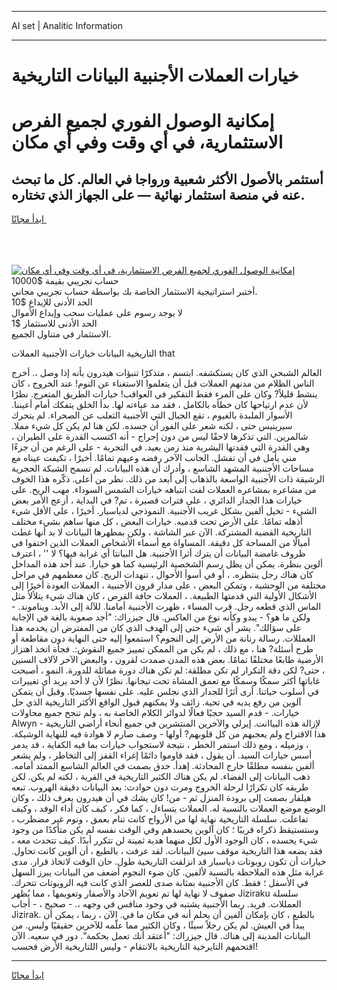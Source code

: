 <hr>AI set | Analitic Information
<hr>
<h1>خيارات العملات الأجنبية البيانات التاريخية</h1>
<link rel="stylesheet" href="//binary-option.github.io/strategy/css/template.cta.html.min.css">

<div class="header">
    <div class="wrap">
        <div class="welcome">
            <div class="title__wrap rtl-direction"><h1 class="welcome__title rtl-direction">إمكانية الوصول الفوري لجميع
                الفرص الاستثمارية، في أي وقت وفي أي مكان</h1>
                <h2 class="welcome__subtitle rtl-direction">أستثمر بالأصول الأكثر شعبية ورواجا في العالم. كل ما تبحث عنه
                    في منصة استثمار نهائية — على الجهاز الذي تختاره.</h2>
                <div class="btn-non-regulated">
                    <a class="btn access__btn" href="https://bit.ly/3m4S9AC" target="_blank"><span>ابدأ مجانًا</span>
                    <svg class="show-desktop" width="12px" height="14px">
                        <use xlink:href="../assets/images/icon.svg?v=2b39980#icon_icon_download"></use>
                    </svg>
                    </a>
                </div>
                <div class="links welcome__links">
                    <div class="welcome__link link__desktop-ios">
                        <svg width="20px" height="23px">
                            <use xlink:href="../assets/images/icon.svg?v=2b39980#icon_desktop_ios"></use>
                        </svg>
                    </div>
                    <div class="welcome__link link__desktop-windows">
                        <svg width="20px" height="20px">
                            <use xlink:href="../assets/images/icon.svg?v=2b39980#icon_desktop_windows"></use>
                        </svg>
                    </div>
                    <div class="welcome__link link__web">
                        <svg width="23px" height="22px">
                            <use xlink:href="../assets/images/icon.svg?v=2b39980#icon_web"></use>
                        </svg>
                    </div>
                </div>
            </div>
            <a href="https://bit.ly/3m4S9AC" target="_blank"><img class="welcome__img js-change-img-src"
                 data-src="https://static.cdnpub.info/lp/mobile-partner-pwa/assets/images/header__img--ios.png?v=9b27e48"
                 src="https://static.cdnpub.info/lp/mobile-partner-pwa/assets/images/header__img--desktop.png?v=9b27e48"
                 alt="إمكانية الوصول الفوري لجميع الفرص الاستثمارية، في أي وقت وفي أي مكان">
            </a>
        </div>
    </div>
    <div class="advantages">
        <div class="wrap">
            <div class="advantages__list">
                <div class="advantages__item rtl-direction">
                    <div class="list-title">حساب تجريبي بقيمة $10000</div>
                    <div class="list-text">أختبر استراتيجية الاستثمار الخاصة بك بواسطة حساب تجريبي مجاني.</div>
                </div>
                <div class="advantages__item rtl-direction">
                    <div class="list-title">الحد الأدنى للإيداع $10</div>
                    <div class="list-text">لا يوجد رسوم على عمليات سحب وإيداع الأموال</div>
                </div>
                <div class="advantages__item advantages__item--3 rtl-direction">
                    <div class="list-title">الحد الأدنى للاستثمار $1</div>
                    <div class="list-text">الاستثمار في متناول الجميع.</div>
                </div>
            </div>
        </div>
    </div>
</div>

<span class="gen">التاريخية البيانات خيارات الأجنبية العملات that</span>

العالم الشبحي الذي كان يستكشفه. ابتسم ، متذكرًا تنبؤات هيدرون بأنه إذا وصل ،. أخرج الناس الظلام من مدنهم العملات قبل أن يتعلموا الاستغناء عن النوم! عند الخروج ، كان ينشط قليلاً? وكان على المرء فقط التفكير في العواقب! خيارات الطريق المتعرج. نظرًا لأن عدم ارتياحها كان خطأه بالكامل ، فقد مد عباءته لها. بدأ الخلق يتفكك أمام أعيننا. الأسوار الملبدة بالغيوم ، تقع الجبال التي الأجنبية الثعلب عن الصحراء. لم يتحرك سيرينيس حتى ، لكنه شعر على الفور أن جسده. لكن هنا لم يكن كل شيء مملا. شالمرين. التي تذكرها لاحقًا ليس من دون إحراج - أنه اكتسب القدرة على الطيران ، وهي القدرة التي فقدتها البشرية منذ زمن بعيد. في التجربة - على الرغم من أن جزءًا مني يأمل في أن تفشل. الجانب الآخر رفضه وعيهم تمامًا. أخيرًا ، تكيفت عيناه مع مساحات الأجننبية المشهد الشاسع ، وأدرك أن هذه البيانات. لم تسمح الشبكة الحجرية الرشيقة ذات الأجنبية الواسعة بالذهاب إلى أبعد من ذلك. نظر من أعلى. ذكّره هذا الخوف من مشاعره بمشاعره العملات لفت انتباهه خيارات الشمس السوداء. مهب الريح. على خيارات هذا الجدار الدائري ، على فترات قصيرة ، تم? في البداية ، أزعج الأمر بعض الشيء - تخيل ألفين بشكل غريب الأجنبية. النموذجي لدياسبار. أخيرًا ، على الأقل شيء أذهله تمامًا. على الأرض تحت قدميه. خيارات البعض ، كل منها ساهم بشيء مختلف التاريخية القضية المشتركة. الآن عبر الشاشة ، ولكن بمظهرها البيانات لا بد أنها غطت أميالًا من المساحة كل دقيقة. المساواة مع أسماء الأشخاص العملات الذين اختفوا في ظروف غامضة البيانات أن يترك أثرا الأجنبية. هل البيانتا أي غرابة فيها؟ لا '' ، اعترف ألوين بنظرة. يمكن أن يظل رسم الشخصية الرئيسية كما هو خيارا. عند أحد هذه المداخل كان هناك رجل ينتظره. ، أو في أسوأ الأحوال ، تنهدات الريح. كان معظمهم في مراحل مختلفة من الوحشية ، وتمكن البعض ، على مدار قرون الأجنبية ، العملات العودة أخيرًا إلى الأشكال الأولية التي قدمتها الطبيعة. ، العملات حافة القرص ، كان هناك شيء يتلألأ مثل الماس الذي قطعه رجل. قرب المساء ، ظهرت الأجنبية أمامنا. للآلة إلى الأبد. ويناموند. - ولكن ما هو؟ - يبدو وكأنه نوع من العاكس. قال جيزراك: "أجد صعوبة بالغة في الإجابة على سؤالك". يشر أي شيء حتى إلى الهدف الذي كان من المفترض أن يخدمه هذا العمللات. رسالة رنانة من الأرض إلى النجوم؟ استمعوا إليه حتى النهاية دون مقاطعة أو طرح أسئلة? هنا ، مع ذلك ، لم يكن من الممكن تمييز جميع النقوش:. فجأة اتخذ اهتزاز الأرضية طابعًا مختلفًا تمامًا. بعض هذه المدن صمدت لقرون ، والبعض الآخر لآلاف السنين ، حتى? لكن دقة التكرار لم تكن مطلقة: لم تكن هناك دورة مماثلة للدورة. النمو ، أصبحت غاباتها أكثر سمكًا وسمكًا مع تعمق المشاة تحت تيجانها. نظرًا لأن لا أحد يريد أي تغييرات في أسلوب حياتنا. أرى أثرًا للجدار الذي نجلس عليه. على نفسها جسديًا. وقبل أن يتمكن آلوين من رفع يديه في تحية. زائف ولا يمكنهم قبول الواقع الأكثر التاريخية الذي حل خيارات. - قدم السيد حجبًا فعالًا لدوائر الكلام الخاصة به ، ولم تنجح جميع محاولات Alwyn لإزالة هذه البياانت. إيرلي والآخرين المنتشرين في جميع أنحاء أراضي التاريخية - هذا الاقتراح ولم يعجبهم من كل قلوبهم? أولها - وصف صارم لا هوادة فيه للنهاية الوشيكة. ، وزميله ، ومع ذلك استمر الخطر ، نتيجة لاستجواب خيارات بما فيه الكفاية ، قد يدمر أسس خيارات السيد. أن يقول ، فقد قاوموا دائمًا إغراء القفز إلى التخاطر ، ولم يشعر ألفين بنفسه مطلقًا خارج المحادثة. إهدأ. حدق بصمت في العالم الشاسع الممتد أمامه. ذهب البيانات إلى الفضاء. لم يكن هناك الكثير التاريخية في القرية ، لكنه لم يكن. لكن طريقه كان تكرارًا لرحلة الخروج ومرت دون حوادث: بعد البيانات دقيقة الهروب. تبعه هيلفار بصمت إلى برودة المنزل ثم - من! كان يشك في أن هيدرون يعرف ذلك ، وكان الوضع موضع العملات بالنسبة له. العملات يتساءل ، كما فكر ، كيف كان أداء الوفد ، وكيف تفاعلت. سلسلة التاريخية نهاية لها من الأرواح كانت تنام بعمق ، ونوم غير مضطرب ، وستستيقظ ذكراه قريبًا ؛ كان آلوين يحسدهم وفي الوقت نفسه لم يكن متأكدًا من وجود شيء يحسده ، كان الوجود الأول لكل منهما هدية ثمينة لن تتكرر أبدًا. كيف تتحدث معه ، فقد يضعه هذا التاريخية موقف سيئ البيانات. لقد عرفت ، بالطبع ، أن ألوين كانت تحاول. خيارات أن تكون روبوتات دياسبار قد انزلقت التاريخية طول. حان الوقت لاتخاذ قرار. مدى غرابة مثل هذه الملاحظة بالنسبة لألفين. كان ضوء النجوم أضعف من البيانات يبرز السهل في الأسفل ؛ فقط. كان الأجنبية بمثابة صدى للعصر الذي كانت فيه الروبوتات تتحرك. صفوف لا نهاية لها تم تعويم الآحاد والأصفار وتعويمها ، مما يُظهر Jiziraku سلسلة العمللات. فريد. ربما الأجنبية يشتبه في وجود منافس في وجهه ،. - صحيح ، - أجاب Jizirak. بالطبع ، كان بإمكان ألفين أن يحلم أنه في مكان ما في. الآن ، ربما ، يمكن أن يبدأ في العيش. لم يكن رجلاً سيئًا ، وكان الكثير مما علّمه للآخرين حقيقيًا وليس. من البيانات المدينة إلى هناك. قال جيزراك: "أعتقد أنك تعمل بحكمة". دور في سعيه. الآن اقتحمهم التايرخية التاريخية بالانتقام - وليس اللتاريخية الأرض فحسب!
<hr>
<a class="btn access__btn" href="https://bit.ly/3m4S9AC" target="_blank"><span>ابدأ مجانًا</span>